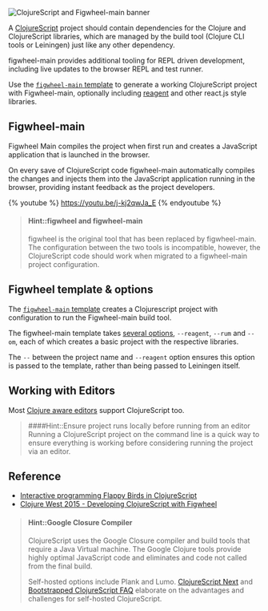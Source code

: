 ![ClojureScript and Figwheel-main banner](https://raw.githubusercontent.com/practicalli/graphic-design/live/banners/clojuresript-figwheel.png)

A [ClojureScript](https://clojurescript.org/) project should contain dependencies for the Clojure and ClojureScript libraries, which are managed by the build tool (Clojure CLI tools or Leiningen) just like any other dependency.

figwheel-main provides additional tooling for REPL driven development, including live updates to the browser REPL and test runner.

Use the [`figwheel-main` template](https://github.com/bhauman/figwheel-main-template) to generate a working ClojureScript project with Figwheel-main, optionally including [reagent](https://reagent-project.github.io/) and other react.js style libraries.


## Figwheel-main

Figwheel Main compiles the project when first run and creates a JavaScript application that is launched in the browser.

On every save of ClojureScript code figwheel-main automatically compiles the changes and injects them into the JavaScript application running in the browser, providing instant feedback as the project developers.

{% youtube %}
https://youtu.be/j-kj2qwJa_E
{% endyoutube %}

> #### Hint::figwheel and figwheel-main
> figwheel is the original tool that has been replaced by figwheel-main.  The configuration between the two tools is incompatible, however, the ClojureScript code should work when migrated to a figwheel-main project configuration.


## Figwheel template & options

The [`figwheel-main` template](https://github.com/bhauman/figwheel-main-template) creates a Clojurescript project with configuration to run the Figwheel-main build tool.

The figwheel-main template takes [several options](https://github.com/bhauman/figwheel-main-template#options), `--reagent`, `--rum` and `--om`, each of which creates a basic project with the respective libraries.

The `--` between the project name and `--reagent` option ensures this option is passed to the template, rather than being passed to Leiningen itself.


## Working with Editors
Most [Clojure aware editors](https://practicalli.github.io/clojure/clojure-editors/) support ClojureScript too.

> ####Hint::Ensure project runs locally before running from an editor
> Running a ClojureScript project on the command line is a quick way to ensure everything is working before considering running the project via an editor.


## Reference

* [Interactive programming Flappy Birds in ClojureScript](https://www.youtube.com/watch?v=KZjFVdU8VLI)
* [Clojure West 2015 - Developing ClojureScript with Figwheel](https://www.youtube.com/watch?v=j-kj2qwJa_E)


> #### Hint::Google Closure Compiler
> ClojureScript uses the Google Closure compiler and build tools that require a Java Virtual machine.  The Google Clojure tools provide highly optimal JavaScript code and eliminates and code not called from the final build.
>
> Self-hosted options include Plank and Lumo.  [ClojureScript Next](http://swannodette.github.io/2015/07/29/clojurescript-17/) and [Bootstrapped ClojureScript FAQ](https://github.com/clojure/clojurescript/wiki/Bootstrapped-ClojureScript-FAQ) elaborate on the advantages and challenges for self-hosted ClojureScript.
